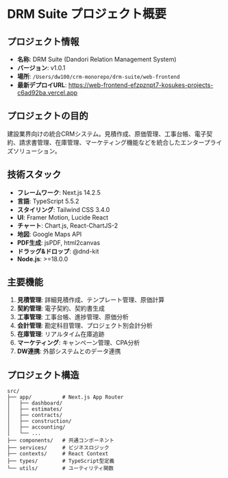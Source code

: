 # DRM Suite プロジェクト概要

## プロジェクト情報
- **名称**: DRM Suite (Dandori Relation Management System)
- **バージョン**: v1.0.1
- **場所**: `/Users/dw100/crm-monorepo/drm-suite/web-frontend`
- **最新デプロイURL**: https://web-frontend-efzpznpt7-kosukes-projects-c6ad92ba.vercel.app

## プロジェクトの目的
建設業界向けの統合CRMシステム。見積作成、原価管理、工事台帳、電子契約、請求書管理、在庫管理、マーケティング機能などを統合したエンタープライズソリューション。

## 技術スタック
- **フレームワーク**: Next.js 14.2.5
- **言語**: TypeScript 5.5.2
- **スタイリング**: Tailwind CSS 3.4.0
- **UI**: Framer Motion, Lucide React
- **チャート**: Chart.js, React-ChartJS-2
- **地図**: Google Maps API
- **PDF生成**: jsPDF, html2canvas
- **ドラッグ&ドロップ**: @dnd-kit
- **Node.js**: >=18.0.0

## 主要機能
1. **見積管理**: 詳細見積作成、テンプレート管理、原価計算
2. **契約管理**: 電子契約、契約書生成
3. **工事管理**: 工事台帳、進捗管理、原価分析
4. **会計管理**: 勘定科目管理、プロジェクト別会計分析
5. **在庫管理**: リアルタイム在庫追跡
6. **マーケティング**: キャンペーン管理、CPA分析
7. **DW連携**: 外部システムとのデータ連携

## プロジェクト構造
```
src/
├── app/          # Next.js App Router
│   ├── dashboard/
│   ├── estimates/
│   ├── contracts/
│   ├── construction/
│   ├── accounting/
│   └── ...
├── components/   # 共通コンポーネント
├── services/     # ビジネスロジック
├── contexts/     # React Context
├── types/        # TypeScript型定義
└── utils/        # ユーティリティ関数
```